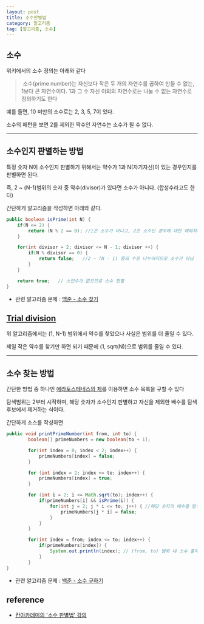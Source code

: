 ```yaml
---
layout: post
title: 소수판별법
category: 알고리즘
tag: [알고리즘, 소수]
---
```


## 소수 

위키에서의 소수 정의는 아래와 같다

>  소수(prime number)는 자신보다 작은 두 개의 자연수를 곱하여 만들 수 없는, 1보다 큰 자연수이다.
>  1과 그 수 자신 이외의 자연수로는 나눌 수 없는 자연수로 정의하기도 한다



예를 들면, 10 미만의 소수로는 2, 3, 5, 7이 있다.

소수의 패턴을 보면 2를 제외한 짝수인 자연수는 소수가 될 수 없다.


***

## 소수인지 판별하는 방법

특정 숫자 N이 소수인지 판별하기 위해서는 약수가 1과 N(자기자신)이 있는 경우인지를 판별하면 된다.

즉, 2 ~ (N-1)범위의 숫자 중 약수(divisor)가 있다면 소수가 아니다. (합성수라고도 한다)



간단하게 알고리즘을 작성하면 아래와 같다.

```java
public boolean isPrime(int N) {
    if(N <= 2) {
        return (N % 2 == 0); //1은 소수가 아니고, 2은 소수인 경우에 대한 예외처리
    }

    for(int divisor = 2; divisor <= N - 1; divisor ++) {
        if(N % divisor == 0) {
            return false;	//2 ~ (N - 1) 중의 수로 나누어지므로 소수가 아님
        }
    }

    return true;   // 소인수가 없으므로 소수 판별
}
```

* 관련 알고리즘 문제 : [백준 - 소수 찾기](https://www.acmicpc.net/problem/1978)



## [Trial division](https://en.wikipedia.org/wiki/Trial_division) 

위 알고리즘에서는 (1, N-1) 범위에서 약수를 찾았으나 사실은 범위를 더 줄일 수 있다.

제일 작은 약수를 찾기만 하면 되기 때문에 (1, sqrt(N))으로 범위를 줄일 수 있다.

***

## 소수 찾는 방법

간단한 방법 중 하나인 [에라토스테네스의 체](https://ko.wikipedia.org/wiki/%EC%97%90%EB%9D%BC%ED%86%A0%EC%8A%A4%ED%85%8C%EB%84%A4%EC%8A%A4%EC%9D%98_%EC%B2%B4)를 이용하면 소수 목록을 구할 수 있다

탐색범위는 2부터 시작하며, 해당 숫자가 소수인지 판별하고 자신을 제외한 배수를 탐색후보에서 제거하는 식이다.



간단하게 소스를 작성하면

```java
public void printPrimeNumber(int from, int to) {
        boolean[] primeNumbers = new boolean[to + 1];

        for(int index = 0; index < 2; index++) {
            primeNumbers[index] = false;
        }

        for (int index = 2; index <= to; index++) {
            primeNumbers[index] = true;
        }

        for (int i = 2; i <= Math.sqrt(to); index++) {
            if(primeNumbers[i] && isPrime(i)) {
                for(int j = 2; j * i <= to; j++) { //해당 숫자의 배수를 탐색 후보에서 제외
                    primeNumbers[j * i] = false; 
                }
            }
        }

        for(int index = from; index <= to; index++) {
            if(primeNumbers[index]) {
                System.out.println(index); // (from, to) 범위 내 소수 출력
            }
        }
}
```

* 관련 알고리즘 문제 : [백준 - 소수 구하기](https://www.acmicpc.net/problem/1929)



## reference

* [칸아카데미의 '소수 판별법' 강의](https://ko.khanacademy.org/computing/computer-science/cryptography/comp-number-theory/v/primality-test-challenge)
